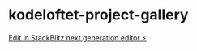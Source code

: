 # kodeloftet-project-gallery

[Edit in StackBlitz next generation editor ⚡️](https://stackblitz.com/~/github.com/helgeh123/kodeloftet-project-gallery)